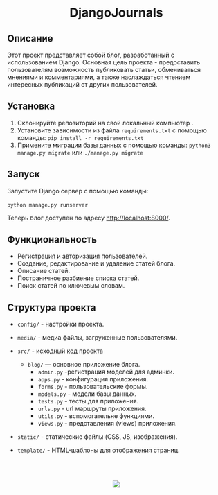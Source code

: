 <h1 align="center"> 
DjangoJournals
</h1>

## Описание

Этот проект представляет собой блог, разработанный с использованием Django. Основная цель проекта - предоставить пользователям возможность публиковать статьи, обмениваться мнениями и комментариями, а также наслаждаться чтением интересных публикаций от других пользователей.

## Установка

1. Склонируйте репозиторий на свой локальный компьютер .
2. Установите зависимости из файла `requirements.txt` с помощью команды: `pip install -r requirements.txt`
3. Примените миграции базы данных с помощью команды: `python3 manage.py migrate` или `./manage.py migrate`

## Запуск

Запустите Django сервер с помощью команды:
<br/>
<br/>
`python manage.py runserver`

Теперь блог доступен по адресу [http://localhost:8000/](http://localhost:8000/).

## Функциональность

- Регистрация и авторизация пользователей.
- Создание, редактирование и удаление статей блога.
- Описание статей.
- Постраничное разбиение списка статей.
- Поиск статей по ключевым словам.


## Структура проекта
- `config/` - настройки проекта.
- `media/` - медиа файлы, загруженные пользователями.
- `src/` - исходный код проекта
  - `blog/` — основное приложение блога.
    - `admin.py` -регистрация моделей для админки.
    - `apps.py` - конфигурация приложения.
    - `forms.py` - пользовательские формы.
    - `models.py` - модели базы данных.
    - `tests.py` - тесты для приложения.
    - `urls.py` - url маршруты приложения.
    - `utils.py` - вспомогательне функциями.
    - `views.py` -  представления (views) приложения.

- `static/` - статические файлы (CSS, JS, изображения).
- `template/` - HTML-шаблоны для отображения страниц.


<br/>
<br/>
<p align="center">
  <img src="https://capsule-render.vercel.app/api?type=waving&color=dd6ee0&height=80&section=footer"/>
</p>
